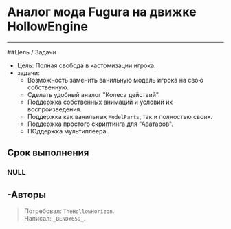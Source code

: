 # Аналог мода Fugura на движке HollowEngine

---

##Цель / Задачи
- Цель: Полная свобода в кастомизации игрока.
- задачи:
  - Возможность заменить ванильную модель игрока на свою собственную.
  - Сделать удобный аналог "Колеса действий".
  - Поддержка собственных анимаций и условий их воспроизведения.
  - Поддержка как ванильных `ModelParts`, так и полностью своих.
  - Поддержка простого скриптинга для "Аватаров".
  - ПОддержка мультиплеера.

## Срок выполнения
### NULL

## -Авторы
> Потребовал: `TheHollowHorizon`.  
> Написал: `_BENDY659_`.